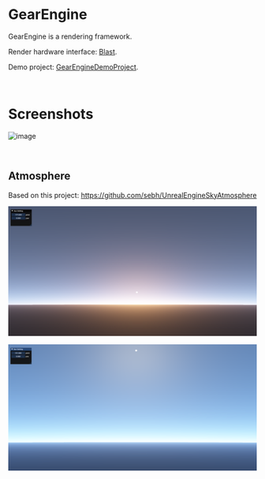 # GearEngine
GearEngine is a rendering framework.

Render hardware interface: [Blast](https://github.com/hipiPan/Blast/tree/main).

Demo project: [GearEngineDemoProject](https://github.com/hipiPan/GearEngineDemoProject).

<br>

# Screenshots
![image](https://github.com/hipiPan/GearEngine/blob/next2.0/Screenshots/3.png)

<br>

## Atmosphere
Based on this project:
https://github.com/sebh/UnrealEngineSkyAtmosphere

![image](https://github.com/hipiPan/GearEngine/blob/next2.0/Screenshots/Atmosphere1.png)

![image](https://github.com/hipiPan/GearEngine/blob/next2.0/Screenshots/Atmosphere2.png)